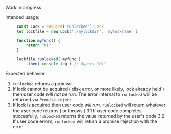 Work in progress

Intended usage:

```javascript
     const Lock = require('runlocked').Lock
     let lockfile = new Lock('./mylockdir', 'mylockname' )

     function myfunc() {
         return "Hi"
     }

     lockfile.runlocked( myfunc )
         .then( console.log ) // Ouputs "Hi"

```

Expected behavior




1. `runlocked` returns a promise.
2. If lock cannot be acquired ( disk error, or more likely, lock already held ) then user code *will not be run*.
  The error internal to `runlocked` will be returned via `Promise.reject`.
3. If lock is acquired then user code *will run*. `runlocked` will return whatever the user code returns ( or throws )
    3.1 If user code completes succesfully, `runlocked` returns the value returned by the user's code
    3.2 If user code errors, `runlocked` will return a promise rejection with the error


